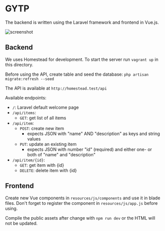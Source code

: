# GYTP

The backend is written using the Laravel framework and frontend in Vue.js.

![screenshot](https://user-images.githubusercontent.com/20373062/77838567-64887c00-7175-11ea-988f-11eb78e7225a.png)

## Backend

We uses Homestead for development. To start the server run `vagrant up` in this directory.

Before using the API, create table and seed the database: `php artisan migrate:refresh --seed`

The API is available at `http://homestead.test/api`

Available endpoints:

- `/`: Laravel default welcome page
- `/api/items`:
    - `GET`: get list of all items
- `/api/item`:
    - `POST`: create new item
        - expects JSON with "name" AND "description" as keys and string values
    - `PUT`: update an existing item
        - expects JSON with number "id" (required) and either one- or both of "name" and "description"
- `/api/item/{id}`:
    - `GET`: get item with {id}
    - `DELETE`: delete item with {id}

## Frontend

Create new Vue components in `resources/js/components` and use it in blade files. Don't forget to register the component in `resources/js/app.js` before using.

Compile the public assets after change with `npm run dev` or the HTML will not be updated.
